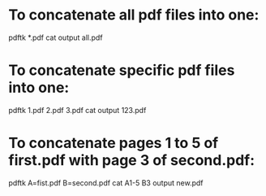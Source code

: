 To concatenate all pdf files into one:
======================================

pdftk \*.pdf cat output all.pdf

To concatenate specific pdf files into one:
===========================================

pdftk 1.pdf 2.pdf 3.pdf cat output 123.pdf

To concatenate pages 1 to 5 of first.pdf with page 3 of second.pdf:
===================================================================

pdftk A=fist.pdf B=second.pdf cat A1-5 B3 output new.pdf
